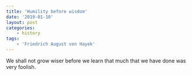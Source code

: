 ```yaml
---
title: 'Humility before wisdom'
date: '2019-01-10'
layout: post
categories:
    - history
tags:
    - 'Friedrich August von Hayek'
---
```


We shall not grow wiser before we learn that much that we have done was very foolish.
